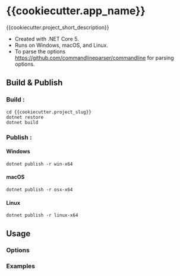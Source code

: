 # {{cookiecutter.app_name}}
{{cookiecutter.project_short_description}}

- Created with .NET Core 5.
- Runs on Windows, macOS, and Linux.
- To parse the options https://github.com/commandlineparser/commandline for parsing options.


## Build & Publish

### Build : 

```shell
cd {{cookiecutter.project_slug}}
dotnet restore
dotnet build
```

### Publish :

#### Windows

```shell
dotnet publish -r win-x64
```

#### macOS

```shell
dotnet publish -r osx-x64
```

#### Linux

```shell
dotnet publish -r linux-x64
```

## Usage

### Options

### Examples


